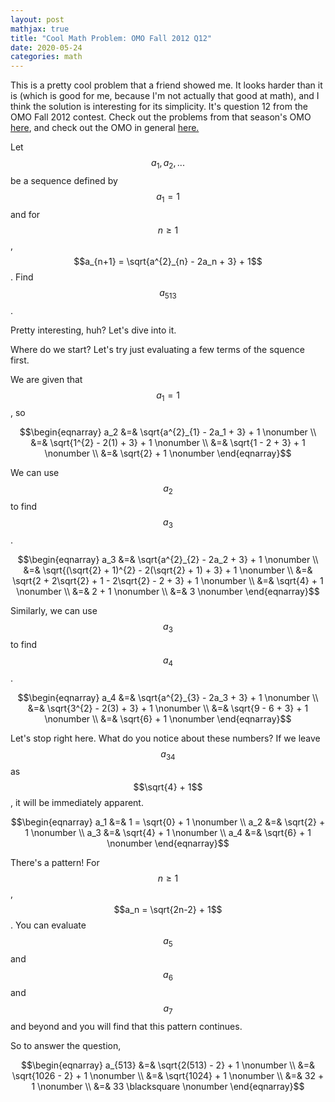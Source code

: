 ```yaml
---
layout: post
mathjax: true
title: "Cool Math Problem: OMO Fall 2012 Q12"
date: 2020-05-24
categories: math
---
```


This is a pretty cool problem that a friend showed me. It looks harder than it is (which is good for me, because I'm not actually that good at math), and I think the solution is interesting for its simplicity. It's question 12 from the OMO Fall 2012 contest. Check out the problems from that season's OMO [here](http://internetolympiad.org/archive/OMOFall12/OMOFall12Probs.pdf), and check out the OMO in general [here.](http://internetolympiad.org/)

Let $$a_1,a_2,...$$ be a sequence defined by $$a_1 = 1$$ and for $$n \geq 1$$, $$a_{n+1} = \sqrt{a^{2}_{n} - 2a_n + 3} + 1$$. Find $$a_{513}$$.

Pretty interesting, huh? Let's dive into it.

Where do we start? Let's try just evaluating a few terms of the squence first.

We are given that $$a_1 = 1$$, so

$$\begin{eqnarray} 
a_2 &=& \sqrt{a^{2}_{1} - 2a_1 + 3} + 1      \nonumber \\
  &=& \sqrt{1^{2} - 2(1) + 3} + 1 \nonumber \\
  &=& \sqrt{1 - 2 + 3} + 1 \nonumber \\
  &=& \sqrt{2} + 1 \nonumber
\end{eqnarray}$$

We can use $$a_2$$ to find $$a_3$$.

$$\begin{eqnarray} 
a_3 &=& \sqrt{a^{2}_{2} - 2a_2 + 3} + 1      \nonumber \\
  &=& \sqrt{(\sqrt{2} + 1)^{2} - 2(\sqrt{2} + 1) + 3} + 1 \nonumber \\
  &=& \sqrt{2 + 2\sqrt{2} + 1 - 2\sqrt{2} - 2 + 3} + 1 \nonumber \\
  &=& \sqrt{4} + 1 \nonumber \\
  &=& 2 + 1 \nonumber \\
  &=& 3 \nonumber
\end{eqnarray}$$

Similarly, we can use $$a_3$$ to find $$a_4$$.

$$\begin{eqnarray} 
a_4 &=& \sqrt{a^{2}_{3} - 2a_3 + 3} + 1      \nonumber \\
  &=& \sqrt{3^{2} - 2(3) + 3} + 1 \nonumber \\
  &=& \sqrt{9 - 6 + 3} + 1 \nonumber \\
  &=& \sqrt{6} + 1 \nonumber
\end{eqnarray}$$

Let's stop right here. What do you notice about these numbers? If we leave $$a_34$$ as $$\sqrt{4} + 1$$, it will be immediately apparent.

$$\begin{eqnarray}
a_1 &=& 1 = \sqrt{0} + 1 \nonumber \\
a_2 &=& \sqrt{2} + 1 \nonumber \\
a_3 &=& \sqrt{4} + 1 \nonumber \\
a_4 &=& \sqrt{6} + 1 \nonumber
\end{eqnarray}$$

There's a pattern! For $$n \geq 1$$, $$a_n = \sqrt{2n-2} + 1$$. You can evaluate $$a_5$$ and $$a_6$$ and $$a_7$$ and beyond and you will find that this pattern continues.

So to answer the question, 

$$\begin{eqnarray}
a_{513} &=& \sqrt{2(513) - 2} + 1 \nonumber \\
   &=& \sqrt{1026 - 2} + 1 \nonumber \\
   &=& \sqrt{1024} + 1 \nonumber \\
   &=& 32 + 1 \nonumber \\
   &=& 33 \blacksquare \nonumber
\end{eqnarray}$$



